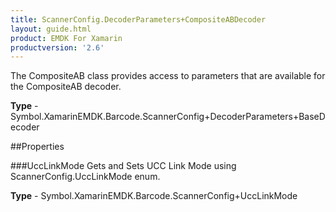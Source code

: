 ```yaml
---
title: ScannerConfig.DecoderParameters+CompositeABDecoder
layout: guide.html
product: EMDK For Xamarin 
productversion: '2.6' 
---
```

The CompositeAB class provides access to parameters that are available for the CompositeAB decoder.

**Type** - Symbol.XamarinEMDK.Barcode.ScannerConfig+DecoderParameters+BaseDecoder

##Properties

###UccLinkMode
Gets and Sets UCC Link Mode using ScannerConfig.UccLinkMode enum.

**Type** - Symbol.XamarinEMDK.Barcode.ScannerConfig+UccLinkMode
